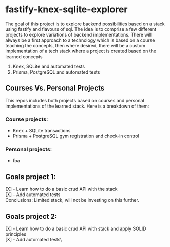 # fastify-knex-sqlite-explorer
The goal of this project is to explore backend possibilities based on a stack using fastify and flavours of sql.
The idea is to comprise a few different projects to explore variations of backend implementations. There will always be a first approach to a technology which is based on a course teaching the concepts, then where desired, there will be a custom implementation of a tech stack where a project is created based on the learned concepts
1. Knex, SQLite and automated tests
2. Prisma, PostgreSQL and automated tests

## Courses Vs. Personal Projects
This repos includes both projects based on courses and personal implementations of the learned stack. Here is a breakdown of them:

### Course projects:
- Knex + SQLite transactions
- Prisma + PostgreSQL gym registration and check-in control

### Personal projects:
- tba

## Goals project 1:
[X] - Learn how to do a basic crud API with the stack\
[X] - Add automated tests\
Conclusions: Limited stack, will not be investing on this further.

## Goals project 2:
[X] - Learn how to do a basic crud API with stack and apply SOLID principles\
[X] - Add automated tests\
